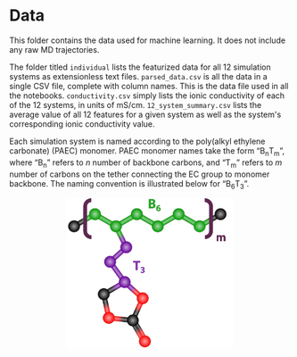 # Data

This folder contains the data used for machine learning. It does not include any raw MD trajectories.

The folder titled `individual` lists the featurized data for all 12 simulation systems as extensionless text files. `parsed_data.csv` is all the data in a single CSV file, complete with column names. This is the data file used in all the notebooks. `conductivity.csv` simply lists the ionic conductivity of each of the 12 systems, in units of mS/cm. `12_system_summary.csv` lists the average value of all 12 features for a given system as well as the system's corresponding ionic conductivity value.

Each simulation system is named according to the poly(alkyl ethylene carbonate) (PAEC) monomer. PAEC monomer names take the form “B<sub>n</sub>T<sub>m</sub>”, where “B<sub>n</sub>” refers to *n* number of backbone carbons, and “T<sub>m</sub>” refers to *m* number of carbons on the tether connecting the EC group to monomer backbone. The naming convention is illustrated below for “B<sub>6</sub>T<sub>3</sub>”.

<p align="center">
  <img src="../thesis_figures/naming.png" alt="Naming convention for B6T3"/ width=300>
</p>
